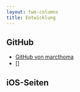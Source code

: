 ```yaml
---
layout: two-columns
title: Entwicklung
---
```


## GitHub
- [GitHub von marcthoma](https://marcthoma.github.io/)
- []


<!--SPALTE2-->

## iOS-Seiten
